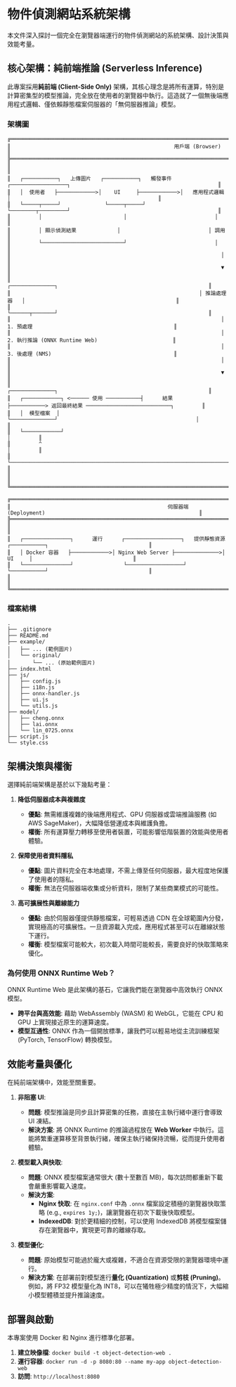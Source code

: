 # 物件偵測網站系統架構

本文件深入探討一個完全在瀏覽器端運行的物件偵測網站的系統架構、設計決策與效能考量。

## 核心架構：純前端推論 (Serverless Inference)

此專案採用**純前端 (Client-Side Only)** 架構，其核心理念是將所有運算，特別是計算密集型的模型推論，完全放在使用者的瀏覽器中執行。這造就了一個無後端應用程式邏輯、僅依賴靜態檔案伺服器的「無伺服器推論」模型。

### 架構圖

```
╔════════════════════════════════════════════════════════════════════════════════════════════════════════════════════════╗
║                                                    用戶端 (Browser)                                                    ║
╠════════════════════════════════════════════════════════════════════════════════════════════════════════════════════════╣
║                                                                                                                        ║
║   ┌───────────┐   上傳圖片   ┌───────────┐   觸發事件   ┌──────────────────┐                                               ║
║   │  使用者   ├────────────>│    UI     ├────────────>│   應用程式邏輯   │                                               ║
║   └─────┬─────┘              └─────┬─────┘              └────────┬─────────┘                                               ║
║         │                          │                            │                                                       ║
║         │ 顯示偵測結果             │                            │ 調用                                                  ║
║         └──────────────────────────┘                            │                                                       ║
║                                                                   │                                                       ║
║                                                                   ▼                                                       ║
║                                                            ┌──────────────┐                                                ║
║                                                            │ 推論處理器   │                                                ║
║                                                            └──────┬───────┘                                                ║
║                                                                   │ 1. 預處理                                             ║
║                                                                   │ 2. 執行推論 (ONNX Runtime Web)                        ║
║                                                                   │ 3. 後處理 (NMS)                                       ║
║                                                                   │                                                       ║
║                                                                   ▼                                                       ║
║                                                            ┌──────────────┐                                                ║
║   ┌────────────┐ <────── 使用 ───────────┤      結果      ├───────────> 返回最終結果 ───────────────────────────┐         ║
║   │  模型檔案  │                                            └──────────────┘                                            │         ║
║   └────────────┘                                                                                                       │         ║
║         ^                                                                                                              │         ║
║         └──────────────────────────────────────────────────────────────────────────────────────────────────────────────┘         ║
║                                                                                                                        ║
╚════════════════════════════════════════════════════════════════════════════════════════════════════════════════════════╝

╔════════════════════════════════════════════════════════════════════════════════════════════════════════════════════════╗
║                                                  伺服器端 (Deployment)                                                 ║
╠════════════════════════════════════════════════════════════════════════════════════════════════════════════════════════╣
║                                                                                                                    ║
║   ┌───────────────┐      運行      ┌──────────────────┐   提供靜態資源   ┌───────────┐                                ║
║   │ Docker 容器   ├────────────>│ Nginx Web Server ├──────────────>│    UI     │                                ║
║   └───────────────┘                └──────────────────┘                  └───────────┘                                ║
║                                                                                                                    ║
╚════════════════════════════════════════════════════════════════════════════════════════════════════════════════════════╝
```

### 檔案結構

```
.
├── .gitignore
├── README.md
├── example/
│   ├── ... (範例圖片)
│   └── original/
│       └── ... (原始範例圖片)
├── index.html
├── js/
│   ├── config.js
│   ├── i18n.js
│   ├── onnx-handler.js
│   ├── ui.js
│   └── utils.js
├── model/
│   ├── cheng.onnx
│   ├── lai.onnx
│   └── lin_0725.onnx
├── script.js
└── style.css
```

## 架構決策與權衡

選擇純前端架構是基於以下幾點考量：

1.  **降低伺服器成本與複雜度**
    -   **優點**: 無需維護複雜的後端應用程式、GPU 伺服器或雲端推論服務 (如 AWS SageMaker)，大幅降低營運成本與維護負擔。
    -   **權衡**: 所有運算壓力轉移至使用者裝置，可能影響低階裝置的效能與使用者體驗。

2.  **保障使用者資料隱私**
    -   **優點**: 圖片資料完全在本地處理，不需上傳至任何伺服器，最大程度地保護了使用者的隱私。
    -   **權衡**: 無法在伺服器端收集或分析資料，限制了某些商業模式的可能性。

3.  **高可擴展性與離線能力**
    -   **優點**: 由於伺服器僅提供靜態檔案，可輕易透過 CDN 在全球範圍內分發，實現極高的可擴展性。一旦資源載入完成，應用程式甚至可以在離線狀態下運行。
    -   **權衡**: 模型檔案可能較大，初次載入時間可能較長，需要良好的快取策略來優化。

### 為何使用 ONNX Runtime Web？

ONNX Runtime Web 是此架構的基石，它讓我們能在瀏覽器中高效執行 ONNX 模型。

-   **跨平台與高效能**: 藉助 WebAssembly (WASM) 和 WebGL，它能在 CPU 和 GPU 上實現接近原生的運算速度。
-   **模型互通性**: ONNX 作為一個開放標準，讓我們可以輕易地從主流訓練框架 (PyTorch, TensorFlow) 轉換模型。

## 效能考量與優化

在純前端架構中，效能至關重要。

1.  **非阻塞 UI**: 
    -   **問題**: 模型推論是同步且計算密集的任務，直接在主執行緒中運行會導致 UI 凍結。
    -   **解決方案**: 將 ONNX Runtime 的推論過程放在 **Web Worker** 中執行。這能將繁重運算移至背景執行緒，確保主執行緒保持流暢，從而提升使用者體驗。

2.  **模型載入與快取**: 
    -   **問題**: ONNX 模型檔案通常很大 (數十至數百 MB)，每次訪問都重新下載會嚴重影響載入速度。
    -   **解決方案**: 
        -   **Nginx 快取**: 在 `nginx.conf` 中為 `.onnx` 檔案設定積極的瀏覽器快取策略 (e.g., `expires 1y;`)，讓瀏覽器在初次下載後快取模型。
        -   **IndexedDB**: 對於更精細的控制，可以使用 IndexedDB 將模型檔案儲存在瀏覽器中，實現更可靠的離線存取。

3.  **模型優化**: 
    -   **問題**: 原始模型可能過於龐大或複雜，不適合在資源受限的瀏覽器環境中運行。
    -   **解決方案**: 在部署前對模型進行**量化 (Quantization)** 或**剪枝 (Pruning)**。例如，將 FP32 模型量化為 INT8，可以在犧牲極少精度的情況下，大幅縮小模型體積並提升推論速度。

## 部署與啟動

本專案使用 Docker 和 Nginx 進行標準化部署。

1.  **建立映像檔**: `docker build -t object-detection-web .`
2.  **運行容器**: `docker run -d -p 8080:80 --name my-app object-detection-web`
3.  **訪問**: `http://localhost:8080`